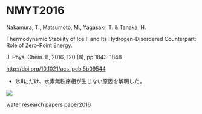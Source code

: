 # NMYT2016

Nakamura, T., Matsumoto, M., Yagasaki, T. & Tanaka, H.

Thermodynamic Stability of Ice II and Its Hydrogen-Disordered Counterpart: Role of Zero-Point Energy.

J. Phys. Chem. B, 2016, 120 (8), pp 1843–1848

http://doi.org/10.1021/acs.jpcb.5b09544


* 氷IIにだけ、水素無秩序相が生じない原因を解明した。

![](https://i.gyazo.com/6dbf93343a594ab72b5bbbcd921b041c.jpg)



[water](water.md) [research](research.md) [papers](papers.md) [paper2016](paper2016.md) 


